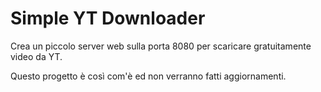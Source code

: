 # Simple YT Downloader

Crea un piccolo server web sulla porta 8080 per scaricare gratuitamente video da YT.



Questo progetto è così com'è ed non verranno fatti aggiornamenti.